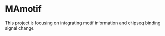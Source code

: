 # MAmotif

This project is focusing on integrating motif information and chipseq binding signal change.
